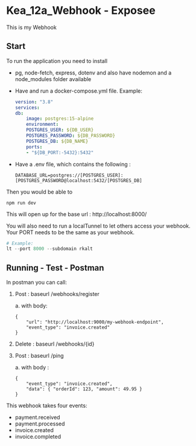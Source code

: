 # Kea_12a_Webhook - Exposee

This is my Webhook

## Start 
To run the application you need to install

* pg, node-fetch, express, dotenv and also have nodemon and a node_modules folder available

* Have and run a docker-compose.yml file. Example:

    ````yaml
    version: "3.8"
    services:
    db:
        image: postgres:15-alpine
        environment:
        POSTGRES_USER: ${DB_USER}
        POSTGRES_PASSWORD: ${DB_PASSWORD}
        POSTGRES_DB: ${DB_NAME}
        ports:
        - "${DB_PORT:-5432}:5432"
    ````


* Have a .env file, which contains the following : 

    ````.env
    DATABASE_URL=postgres://[POSTGRES_USER]:[POSTGRES_PASSWORD@localhost:5432/[POSTGRES_DB]
    ````

Then you would be able to 

````
npm run dev
````

This will open up for the base url : http://localhost:8000/

You will also need to run a localTunnel to let others access your webhook. Your PORT needs to be the same as your webhook. 

````powershell
# Example:
lt --port 8000 --subdomain rkalt
````

## Running - Test - Postman
In postman you can call:  

1. Post : baseurl /webhooks/register

    a. with body:
        
    ````
    {
        "url": "http://localhost:9000/my-webhook-endpoint",
        "event_type": "invoice.created"
    }
    ````


2. Delete : baseurl /webhooks/{id}

3. Post : baseurl /ping

    a. with body :

    ````   
    {
        "event_type": "invoice.created",
        "data": { "orderId": 123, "amount": 49.95 }
    }
    ````

This webhook takes four events:
* payment.received
* payment.processed
* invoice.created
* invoice.completed